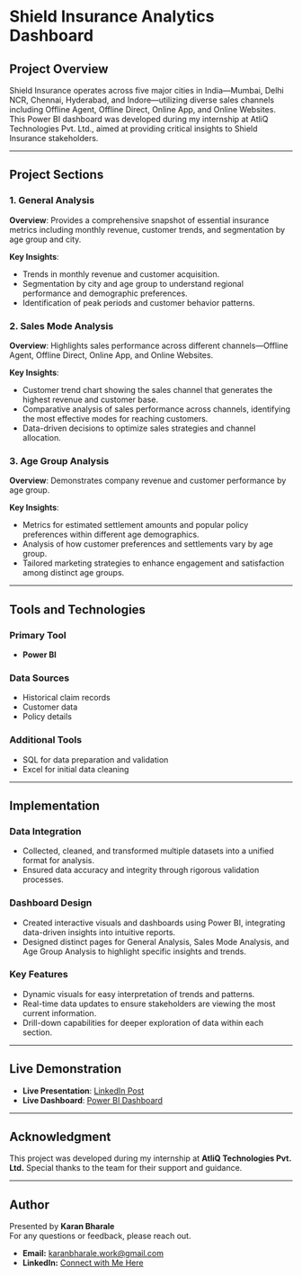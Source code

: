 # Shield Insurance Analytics Dashboard

## Project Overview
Shield Insurance operates across five major cities in India—Mumbai, Delhi NCR, Chennai, Hyderabad, and Indore—utilizing diverse sales channels including Offline Agent, Offline Direct, Online App, and Online Websites. This Power BI dashboard was developed during my internship at AtliQ Technologies Pvt. Ltd., aimed at providing critical insights to Shield Insurance stakeholders.

---

## Project Sections

### 1. General Analysis
**Overview**: Provides a comprehensive snapshot of essential insurance metrics including monthly revenue, customer trends, and segmentation by age group and city.

**Key Insights**:
- Trends in monthly revenue and customer acquisition.
- Segmentation by city and age group to understand regional performance and demographic preferences.
- Identification of peak periods and customer behavior patterns.

### 2. Sales Mode Analysis
**Overview**: Highlights sales performance across different channels—Offline Agent, Offline Direct, Online App, and Online Websites.

**Key Insights**:
- Customer trend chart showing the sales channel that generates the highest revenue and customer base.
- Comparative analysis of sales performance across channels, identifying the most effective modes for reaching customers.
- Data-driven decisions to optimize sales strategies and channel allocation.

### 3. Age Group Analysis
**Overview**: Demonstrates company revenue and customer performance by age group.

**Key Insights**:
- Metrics for estimated settlement amounts and popular policy preferences within different age demographics.
- Analysis of how customer preferences and settlements vary by age group.
- Tailored marketing strategies to enhance engagement and satisfaction among distinct age groups.

---

## Tools and Technologies

### Primary Tool
- **Power BI**

### Data Sources
- Historical claim records
- Customer data
- Policy details

### Additional Tools
- SQL for data preparation and validation
- Excel for initial data cleaning

---

## Implementation

### Data Integration
- Collected, cleaned, and transformed multiple datasets into a unified format for analysis.
- Ensured data accuracy and integrity through rigorous validation processes.

### Dashboard Design
- Created interactive visuals and dashboards using Power BI, integrating data-driven insights into intuitive reports.
- Designed distinct pages for General Analysis, Sales Mode Analysis, and Age Group Analysis to highlight specific insights and trends.

### Key Features
- Dynamic visuals for easy interpretation of trends and patterns.
- Real-time data updates to ensure stakeholders are viewing the most current information.
- Drill-down capabilities for deeper exploration of data within each section.

---

## Live Demonstration

- **Live Presentation**: [LinkedIn Post](https://www.linkedin.com/posts/karan-bharale_codebasicsvirtualinternship-datavisualization-activity-7269006084550377473-8JMP?utm_source=share&utm_medium=member_desktop)
- **Live Dashboard**: [Power BI Dashboard](https://app.powerbi.com/view?r=eyJrIjoiOGVjODhkNjctYTA0OC00YzNiLTkzNzEtMzhhMjIzN2ZmM2I3IiwidCI6ImM2ZTU0OWIzLTVmNDUtNDAzMi1hYWU5LWQ0MjQ0ZGM1YjJjNCJ9)

---

## Acknowledgment
This project was developed during my internship at **AtliQ Technologies Pvt. Ltd.** Special thanks to the team for their support and guidance.

---

## Author

Presented by **Karan Bharale**  
For any questions or feedback, please reach out.

- **Email:** [karanbharale.work@gmail.com](mailto:karanbharale.work@gmail.com)  
- **LinkedIn:** [Connect with Me Here](https://www.linkedin.com/in/karan-bharale/)


